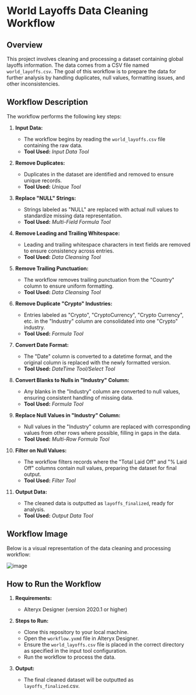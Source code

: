 # World Layoffs Data Cleaning Workflow

## Overview

This project involves cleaning and processing a dataset containing global layoffs information. The data comes from a CSV file named `world_layoffs.csv`. The goal of this workflow is to prepare the data for further analysis by handling duplicates, null values, formatting issues, and other inconsistencies.

## Workflow Description

The workflow performs the following key steps:

1. **Input Data:**
   - The workflow begins by reading the `world_layoffs.csv` file containing the raw data.
   - **Tool Used:** *Input Data Tool*

2. **Remove Duplicates:**
   - Duplicates in the dataset are identified and removed to ensure unique records.
   - **Tool Used:** *Unique Tool*

3. **Replace "NULL" Strings:**
   - Strings labeled as "NULL" are replaced with actual null values to standardize missing data representation.
   - **Tool Used:** *Multi-Field Formula Tool*

4. **Remove Leading and Trailing Whitespace:**
   - Leading and trailing whitespace characters in text fields are removed to ensure consistency across entries.
   - **Tool Used:** *Data Cleansing Tool*

5. **Remove Trailing Punctuation:**
   - The workflow removes trailing punctuation from the "Country" column to ensure uniform formatting.
   - **Tool Used:** *Data Cleansing Tool*
  
6. **Remove Duplicate "Crypto" Industries:**
   - Entries labeled as "Crypto", "CryptoCurrency", "Crypto Currency", etc. in the "Industry" column are consolidated into one "Crypto" industry.
   - **Tool Used:** *Formula Tool*

7. **Convert Date Format:**
   - The "Date" column is converted to a datetime format, and the original column is replaced with the newly formatted version.
   - **Tool Used:** *DateTime Tool/Select Tool*

8. **Convert Blanks to Nulls in "Industry" Column:**
   - Any blanks in the "Industry" column are converted to null values, ensuring consistent handling of missing data.
   - **Tool Used:** *Formula Tool*

9. **Replace Null Values in "Industry" Column:**
   - Null values in the "Industry" column are replaced with corresponding values from other rows where possible, filling in gaps in the data.
   - **Tool Used:** *Multi-Row Formula Tool*

10. **Filter on Null Values:**
    - The workflow filters records where the "Total Laid Off" and "% Laid Off" columns contain null values, preparing the dataset for final output.
    - **Tool Used:** *Filter Tool*

11. **Output Data:**
    - The cleaned data is outputted as `layoffs_finalized`, ready for analysis.
    - **Tool Used:** *Output Data Tool*

## Workflow Image

Below is a visual representation of the data cleaning and processing workflow:

![image](https://github.com/user-attachments/assets/a036dd76-eef4-4799-9894-c9da8f56a82c)

## How to Run the Workflow

1. **Requirements:**
   - Alteryx Designer (version 2020.1 or higher)
   
2. **Steps to Run:**
   - Clone this repository to your local machine.
   - Open the `workflow.yxmd` file in Alteryx Designer.
   - Ensure the `world_layoffs.csv` file is placed in the correct directory as specified in the input tool configuration.
   - Run the workflow to process the data.

3. **Output:**
   - The final cleaned dataset will be outputted as `layoffs_finalized`.csv.

